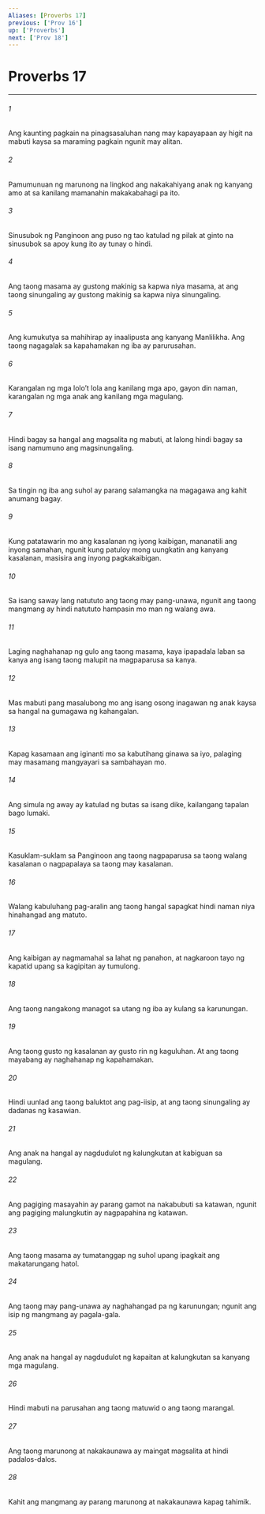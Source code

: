 ```yaml
---
Aliases: [Proverbs 17]
previous: ['Prov 16']
up: ['Proverbs']
next: ['Prov 18']
---
```

# Proverbs 17

***


###### 1 


Ang kaunting pagkain na pinagsasaluhan nang may kapayapaan ay higit na mabuti kaysa sa maraming pagkain ngunit may alitan. 


###### 2 


Pamumunuan ng marunong na lingkod ang nakakahiyang anak ng kanyang amo at sa kanilang mamanahin makakabahagi pa ito. 


###### 3 


Sinusubok ng Panginoon ang puso ng tao katulad ng pilak at ginto na sinusubok sa apoy kung ito ay tunay o hindi. 


###### 4 


Ang taong masama ay gustong makinig sa kapwa niya masama, at ang taong sinungaling ay gustong makinig sa kapwa niya sinungaling. 


###### 5 


Ang kumukutya sa mahihirap ay inaalipusta ang kanyang Manlilikha. Ang taong nagagalak sa kapahamakan ng iba ay parurusahan. 


###### 6 


Karangalan ng mga loloʼt lola ang kanilang mga apo, gayon din naman, karangalan ng mga anak ang kanilang mga magulang. 


###### 7 


Hindi bagay sa hangal ang magsalita ng mabuti, at lalong hindi bagay sa isang namumuno ang magsinungaling. 


###### 8 


Sa tingin ng iba ang suhol ay parang salamangka na magagawa ang kahit anumang bagay. 


###### 9 


Kung patatawarin mo ang kasalanan ng iyong kaibigan, mananatili ang inyong samahan, ngunit kung patuloy mong uungkatin ang kanyang kasalanan, masisira ang inyong pagkakaibigan. 


###### 10 


Sa isang saway lang natututo ang taong may pang-unawa, ngunit ang taong mangmang ay hindi natututo hampasin mo man ng walang awa. 


###### 11 


Laging naghahanap ng gulo ang taong masama, kaya ipapadala laban sa kanya ang isang taong malupit na magpaparusa sa kanya. 


###### 12 


Mas mabuti pang masalubong mo ang isang osong inagawan ng anak kaysa sa hangal na gumagawa ng kahangalan. 


###### 13 


Kapag kasamaan ang iginanti mo sa kabutihang ginawa sa iyo, palaging may masamang mangyayari sa sambahayan mo. 


###### 14 


Ang simula ng away ay katulad ng butas sa isang dike, kailangang tapalan bago lumaki. 


###### 15 


Kasuklam-suklam sa Panginoon ang taong nagpaparusa sa taong walang kasalanan o nagpapalaya sa taong may kasalanan. 


###### 16 


Walang kabuluhang pag-aralin ang taong hangal sapagkat hindi naman niya hinahangad ang matuto. 


###### 17 


Ang kaibigan ay nagmamahal sa lahat ng panahon, at nagkaroon tayo ng kapatid upang sa kagipitan ay tumulong. 


###### 18 


Ang taong nangakong managot sa utang ng iba ay kulang sa karunungan. 


###### 19 


Ang taong gusto ng kasalanan ay gusto rin ng kaguluhan. At ang taong mayabang ay naghahanap ng kapahamakan. 


###### 20 


Hindi uunlad ang taong baluktot ang pag-iisip, at ang taong sinungaling ay dadanas ng kasawian. 


###### 21 


Ang anak na hangal ay nagdudulot ng kalungkutan at kabiguan sa magulang. 


###### 22 


Ang pagiging masayahin ay parang gamot na nakabubuti sa katawan, ngunit ang pagiging malungkutin ay nagpapahina ng katawan. 


###### 23 


Ang taong masama ay tumatanggap ng suhol upang ipagkait ang makatarungang hatol. 


###### 24 


Ang taong may pang-unawa ay naghahangad pa ng karunungan; ngunit ang isip ng mangmang ay pagala-gala. 


###### 25 


Ang anak na hangal ay nagdudulot ng kapaitan at kalungkutan sa kanyang mga magulang. 


###### 26 


Hindi mabuti na parusahan ang taong matuwid o ang taong marangal. 


###### 27 


Ang taong marunong at nakakaunawa ay maingat magsalita at hindi padalos-dalos. 


###### 28 


Kahit ang mangmang ay parang marunong at nakakaunawa kapag tahimik.
